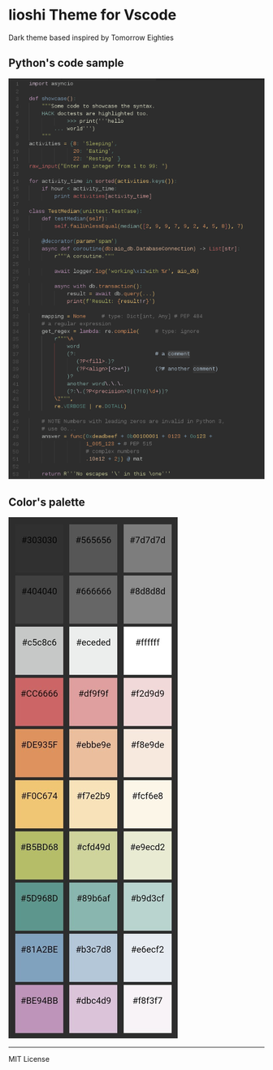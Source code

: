 # lioshi Theme for Vscode

Dark theme based inspired by Tomorrow Eighties

## Python's code sample
![](https://raw.githubusercontent.com/lioshi/vscode-lioshi-theme/master/images/code-python4.png)

## Color's palette
![](https://raw.githubusercontent.com/lioshi/vscode-lioshi-theme/master/images/colors-mini7.jpg)

---

MIT License

    
